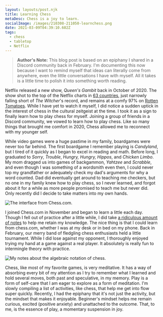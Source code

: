 ```yaml
---
layout: layouts/post.njk
title: Learning Chess
metaDesc: Chess is a joy to learn.
socialImage: /images/210308-211050-learnchess.png
date: 2021-03-09T04:39:10.602Z
tags:
  - chess
  - tabletop
  - Netflix
---
```

>  **Author's Note:** This blog post is based on an epiphany I shared in a Discord community back in February. I'm documenting this now because I want to remind myself that ideas can literally come from anywhere, even the little conversations I have with myself. All it takes is a little time to polish it into something worth reading.

Netflix released a new show, *Queen's Gambit* back in October of 2020. The show shot to the top of the Netflix charts in [63 countries](https://variety.com/2020/digital/news/queens-gambit-netflix-viewing-record-1234838090/), just narrowly falling short of *The Witcher*'s record, and remains at a comfy 97% on [Rotten Tomatoes](https://www.rottentomatoes.com/tv/the_queens_gambit). While I have yet to watch it myself, I did notice a sudden uptick in the interest of chess in the cultural zeitgeist at the time. I took it as a sign to finally learn how to play chess for myself. Joining a group of friends in a Discord community, we vowed to learn how to play chess. Like so many things that brought me comfort in 2020, Chess allowed me to reconnect with my younger self.

While video games were a huge pastime in my family, boardgames were never too far behind. The first boardgame I remember playing is *Candyland*, but I tired of it quickly as I began to excel in reading and math. Before long, I graduated to *Sorry*, *Trouble*, *Hungry, Hungry, Hippos*, and *Chicken Limbo*. My mom dragged us into games of backgammon, *Yahtzee* and *Scrabble*, and even though I was something of a wordsmith even then, I could never top my grandfather or adequately check my dad's arguments for why a word counted. Dad did eventually get around to teaching me checkers, but no one in my family knew how to play chess, so I never learned, and forgot about  it for a while as more people promised to teach me but never did. Only recently did I decide to take matters into my own hands.

![The interface from Chess.com.](/images/210308-211050-learnchess.png "The interface from Chess.com. Clearly I've got a lot of learning to do.")

I joined Chess.com in November and began to learn a little each day. Though I fell out of practice after a little while, I did take [a ridiculous amount of notes](https://www.notion.so/asiah/Chess-4aac433d2cd84f2692923bf533b0cc34) to help me retain my knowledge. The nice thing is that I could learn from chess.com, whether I was at my desk or in bed on my phone. Back in February, our merry band of fledgling chess enthusiasts held a little tournament. While I did lose against my opponent, I thoroughly enjoyed trying my hand at a game against a real player. It absolutely is really fun to intermingle theory with practice.

![My notes about the algebraic notation of chess.](/images/210308-233217-chessnotes.png "My notes about the algebraic notation of chess.")

Chess, like most of my favorite games, is very meditative. It has a way of absorbing every bit of my attention as I try to remember what I learned and hold several moves, both past and speculative, in my memory. Play is a form of self-care that I am eager to explore as a form of meditation. I'm slowly compiling a list of activities, like chess, that help me get into flow super quickly. Recently, I had the epiphany that it's not just the activity, but the mindset that makes it enjoyable. Beginner's mindset helps me remain curious, excited (positive anxiety) and unattached to the outcome. That, to me, is the essence of play, a momentary suspension in joy.